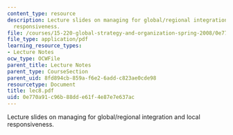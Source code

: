 ```yaml
---
content_type: resource
description: Lecture slides on managing for global/regional integration and local
  responsiveness.
file: /courses/15-220-global-strategy-and-organization-spring-2008/0e770a91c96b88dde61f4e87e7e637ac_lec8.pdf
file_type: application/pdf
learning_resource_types:
- Lecture Notes
ocw_type: OCWFile
parent_title: Lecture Notes
parent_type: CourseSection
parent_uid: 8fd894cb-859a-f6e2-6add-c823ae0cde98
resourcetype: Document
title: lec8.pdf
uid: 0e770a91-c96b-88dd-e61f-4e87e7e637ac
---
```

Lecture slides on managing for global/regional integration and local responsiveness.


